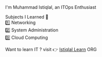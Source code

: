 I'm Muhammad Istiqlal, an ITOps Enthusiast

Subjects I Learned 📖 <br>
1️⃣ Networking <br>
2️⃣ System Administration <br>
3️⃣ Cloud Computing <br>

Want to learn IT ? visit 👉 [Istiqlal Learn](https://github.com/istiqlal-learn) ORG
